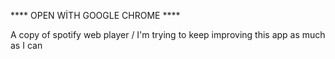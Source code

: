 **** OPEN WİTH GOOGLE CHROME ****

A copy of spotify web player /
I'm trying to keep improving this app as much as I can
